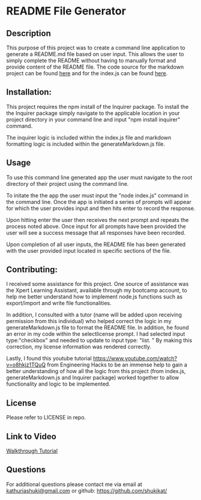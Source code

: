 # README File Generator 

        
## Description

This purpose of this project was to create a command line application to generate a README.md file based on user input. This allows the user to simply complete the README without having to manually format and provide content of the README file. The code source for the markdown project can be found  [here](./Develop/utils/generateMarkdown.js) and for the index.js can be found [here](./Develop/index.js).

## Installation:

This project requires the npm install of the Inquirer package. To install the the Inquirer package simply navigate to the applicable location in your project directory in your command line and input "npm install inquirer" command. 

The inquirer logic is included within the index.js file and markdown formatting logic is included within the generateMarkdown.js file.  
          

## Usage

To use this command line generated app the user must navigate to the root directory of their project using the command line. 

To initate the the app the user must input the "node index.js" command in the command line. Once the app is initiated a series of prompts will appear for which the user provides input and then hits enter to record the response. 

Upon hitting enter the user then receives the next prompt and repeats the process noted above. Once input for all prompts have been provided the user will see a success message that all responses have been recorded. 

Upon completion of all user inputs, the README file has been generated with the user provided input located in specific sections of the file.    
          

## Contributing:

I received some assistance for this project. One source of assistance was the Xpert Learning Assistant, available through my bootcamp account, to help me better understand how to implement node.js functions such as export/import and write file functionalities. 

In addition, I consulted with a tutor (name will be added upon receiving permission from this individual) who helped correct the logic in my generateMarkdown.js file to format the README file. In addition, he found an error in my code within the selectlicense prompt. I had selected input type:"checkbox" and needed to update to input type: "list. " By making this correction, my license information was rendered correctly.  

Lastly, I found this youtube tutorial https://www.youtube.com/watch?v=o8hkjz1TQuQ  from Engineering Hacks to be an immense help to gain a better understanding of how all the logic from this project (from index.js, generateMarkdown.js and Inquirer package) worked together to allow functionality and logic to be implemented.  

## License

Please refer to LICENSE in repo. 

## Link to Video
[Walkthrough Tutorial](https://drive.google.com/file/d/10l27ldOMKqkf7E9pOUGCrRCwlK0Gszvj/view?usp=sharing)

## Questions

For additional questions please contact me via email at kathuriashuki@gmail.com or github: https://github.com/shukikat/





          
          
          

